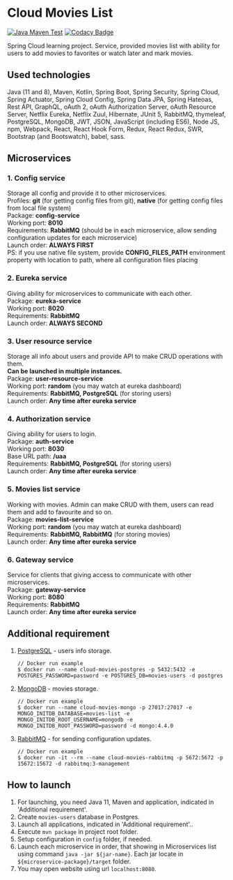 # Cloud Movies List
[![Java Maven Test](https://github.com/Munoon/Cloud-Movies-List/workflows/Java%20Maven%20Test/badge.svg)](https://github.com/Munoon/Cloud-Movies-List/actions?query=workflow%3A%22Java+Maven+Test%22)
[![Codacy Badge](https://api.codacy.com/project/badge/Grade/bc79bad27f4246948060e7d7df6066bb)](https://app.codacy.com/manual/Munoon/Cloud-Movies-List?utm_source=github.com&utm_medium=referral&utm_content=Munoon/Cloud-Movies-List&utm_campaign=Badge_Grade_Dashboard)

Spring Cloud learning project.
Service, provided movies list with ability for users to add movies to favorites or watch later and mark movies.

## Used technologies
Java (11 and 8), Maven, Kotlin,
Spring Boot, Spring Security, Spring Cloud, Spring Actuator, Spring Cloud Config, Spring Data JPA, Spring Hateoas,
Rest API, GraphQL, oAuth 2, oAuth Authorization Server, oAuth Resource Server,
Netflix Eureka, Netflix Zuul, Hibernate, JUnit 5, RabbitMQ, thymeleaf,
PostgreSQL, MongoDB, JWT, JSON,
JavaScript (including ES6), Node JS, npm, Webpack, React, React Hook Form, Redux, React Redux, SWR, Bootstrap (and Bootswatch), babel, sass.

## Microservices
### 1. Config service
Storage all config and provide it to other microservices. \
Profiles: **git** (for getting config files from git), **native** (for getting config files from local file system) \
Package: **config-service** \
Working port: **8010** \
Requirements: **RabbitMQ** (should be in each microservice, allow sending configuration updates for each microservice) \
Launch order: **ALWAYS FIRST** \
PS: if you use native file system, provide **CONFIG_FILES_PATH** environment property with location to path, where all configuration files placing

### 2. Eureka service
Giving ability for microservices to communicate with each other. \
Package: **eureka-service** \
Working port: **8020** \
Requirements: **RabbitMQ** \
Launch order: **ALWAYS SECOND**

### 3. User resource service
Storage all info about users and provide API to make CRUD operations with them. \
**Can be launched in multiple instances.** \
Package: **user-resource-service** \
Working port: **random** (you may watch at eureka dashboard) \
Requirements: **RabbitMQ, PostgreSQL** (for storing users) \
Launch order: **Any time after eureka service**

### 4. Authorization service
Giving ability for users to login. \
Package: **auth-service** \
Working port: **8030** \
Base URL path: **/uaa** \
Requirements: **RabbitMQ, PostgreSQL** (for storing users) \
Launch order: **Any time after eureka service**

### 5. Movies list service
Working with movies. Admin can make CRUD with them, users can read them and add to favourite and so on. \
Package: **movies-list-service** \
Working port: **random** (you may watch at eureka dashboard) \
Requirements: **RabbitMQ, RabbitMQ** (for storing movies) \
Launch order: **Any time after eureka service**

### 6. Gateway service
Service for clients that giving access to communicate with other microservices. \
Package: **gateway-service** \
Working port: **8080** \
Requirements: **RabbitMQ** \
Launch order: **Any time after eureka service**

## Additional requirement
1. [PostgreSQL](https://www.postgresql.org/) - users info storage.
    ```
    // Docker run example
    $ docker run --name cloud-movies-postgres -p 5432:5432 -e POSTGRES_PASSWORD=password -e POSTGRES_DB=movies-users -d postgres
    ```
2. [MongoDB](https://www.mongodb.com/) - movies storage.
    ```
    // Docker run example
    $ docker run --name cloud-movies-mongo -p 27017:27017 -e MONGO_INITDB_DATABASE=movies-list -e MONGO_INITDB_ROOT_USERNAME=mongodb -e MONGO_INITDB_ROOT_PASSWORD=password -d mongo:4.4.0
    ```
3. [RabbitMQ](https://www.rabbitmq.com/) - for sending configuration updates.
    ```
    // Docker run example
    $ docker run -it --rm --name cloud-movies-rabbitmq -p 5672:5672 -p 15672:15672 -d rabbitmq:3-management
    ```

## How to launch
1. For launching, you need Java 11, Maven and application, indicated in 'Additional requirement'.
2. Create `movies-users` database in Postgres.
3. Launch all applications, indicated in 'Additional requirement'..
4. Execute `mvn package` in project root folder.
5. Setup configuration in `config` folder, if needed.
6. Launch each microservice in order, that showing in Microservices list using command `java -jar ${jar-name}`. Each jar locate in `${microservice-package}/target` folder.
7. You may open website using url `localhost:8080`.